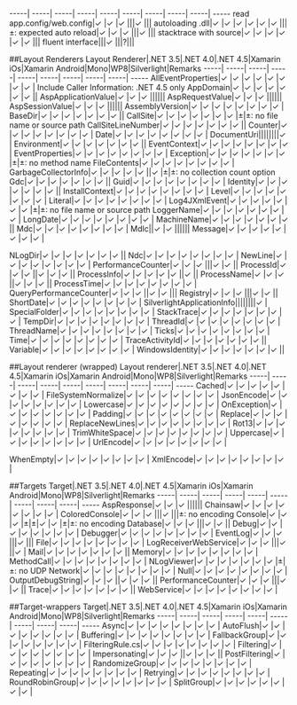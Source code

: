  -----| -----| -----| -----| -----| -----| -----| -----| -----| -----
read app.config/web.config|✓ |✓ |✓ |||✓ |||
autoloading .dll|✓ |✓ |✓ |✓ |✓ |✓ |||±: expected 
auto reload|✓ |✓ |✓ |||✓ |||
stacktrace with source|✓ |✓ |✓ |✓ |✓ |✓ |||
fluent interface|||✓ |||?|||

##Layout Renderers
Layout Renderer|.NET 3.5|.NET 4.0|.NET 4.5|Xamarin iOs|Xamarin Android|Mono|WP8|Silverlight|Remarks
 -----| -----| -----| -----| -----| -----| -----| -----| -----| -----
AllEventProperties|✓ |✓ |✓ |✓ |✓ |✓ |✓ |✓ | Include Caller Information: .NET 4.5 only
AppDomain|✓ |✓ |✓ |✓ |✓ |✓ |✓ ||
AspApplicationValue|✓ |✓ |✓ ||||||
AspRequestValue|✓ |✓ |✓ ||||||
AspSessionValue|✓ |✓ |✓ ||||||
AssemblyVersion|✓ |✓ |✓ |✓ |✓ |✓ |✓ |✓ |
BaseDir|✓ |✓ |✓ |✓ |✓ |✓ |✓ ||
CallSite|✓ |✓ |✓ |✓ |✓ |✓ |✓ |±|±: no file name or source path
CallSiteLineNumber|✓ |✓ |✓ |✓ |✓ |✓ |✓ ||
Counter|✓ |✓ |✓ |✓ |✓ |✓ |✓ |✓ |
Date|✓ |✓ |✓ |✓ |✓ |✓ |✓ |✓ |
DocumentUri||||||||✓ |
Environment|✓ |✓ |✓ |✓ |✓ |✓ |✓ ||
EventContext|✓ |✓ |✓ |✓ |✓ |✓ |✓ |✓ |
EventProperties|✓ |✓ |✓ |✓ |✓ |✓ |✓ |✓ |
Exception|✓ |✓ |✓ |✓ |✓ |✓ |✓ |±|±: no method name
FileContents|✓ |✓ |✓ |✓ |✓ |✓ |✓ |✓ |
GarbageCollectorInfo|✓ |✓ |✓ |✓ |✓ ||✓ |±|±: no collection count option
Gdc|✓ |✓ |✓ |✓ |✓ |✓ |✓ ||
Guid|✓ |✓ |✓ |✓ |✓ |✓ |✓ |✓ |
Identity|✓ |✓ |✓ |✓ |✓ |✓ |✓ ||
InstallContext|✓ |✓ |✓ |✓ |✓ |✓ |✓ |✓ |
Level|✓ |✓ |✓ |✓ |✓ |✓ |✓ |✓ |
Literal|✓ |✓ |✓ |✓ |✓ |✓ |✓ |✓ |
Log4JXmlEvent|✓ |✓ |✓ |✓ |✓ |✓ |✓ |±|±: no file name or source path
LoggerName|✓ |✓ |✓ |✓ |✓ |✓ |✓ |✓ |
LongDate|✓ |✓ |✓ |✓ |✓ |✓ |✓ |✓ |
MachineName|✓ |✓ |✓ |✓ |✓ |✓ |✓ ||
Mdc|✓ |✓ |✓ |✓ |✓ |✓ |✓ |✓ |
Mdlc||✓ |✓ ||||||
Message|✓ |✓ |✓ |✓ |✓ |✓ |✓ |✓ |

NLogDir|✓ |✓ |✓ |✓ |✓ |✓ |✓ ||
Ndc|✓ |✓ |✓ |✓ |✓ |✓ |✓ |✓ |
NewLine|✓ |✓ |✓ |✓ |✓ |✓ |✓ |✓ |
PerformanceCounter|✓ |✓ |✓ |||✓ |✓ ||
ProcessId|✓ |✓ |✓ ||✓ |✓ |✓ ||
ProcessInfo|✓ |✓ |✓ |✓ |✓ ||✓ ||
ProcessName|✓ |✓ |✓ ||✓ |✓ |✓ ||
ProcessTime|✓ |✓ |✓ |✓ |✓ |✓ |✓ |✓ |
QueryPerformanceCounter|✓ |✓ |✓ ||✓ |✓ |||
Registry|✓ |✓ |✓ |||✓ |✓ ||
ShortDate|✓ |✓ |✓ |✓ |✓ |✓ |✓ |✓ |
SilverlightApplicationInfo||||||||✓ |
SpecialFolder|✓ |✓ |✓ |✓ |✓ |✓ |✓ |✓ |
StackTrace|✓ |✓ |✓ |✓ |✓ |✓ |✓ |✓ |
TempDir|✓ |✓ |✓ |✓ |✓ |✓ |✓ |✓ |
ThreadId|✓ |✓ |✓ |✓ |✓ |✓ |✓ |✓ |
ThreadName|✓ |✓ |✓ |✓ |✓ |✓ |✓ |✓ |
Ticks|✓ |✓ |✓ |✓ |✓ |✓ |✓ |✓ |
Time|✓ |✓ |✓ |✓ |✓ |✓ |✓ |✓ |
TraceActivityId|✓ |✓ |✓ |✓ |✓ |✓ |✓ ||
Variable|✓ |✓ |✓ |✓ |✓ |✓ |✓ |✓ |
WindowsIdentity|✓ |✓ |✓ |✓ |✓ |✓ |✓ ||

##Layout renderer (wrapped)
Layout renderer|.NET 3.5|.NET 4.0|.NET 4.5|Xamarin iOs|Xamarin Android|Mono|WP8|Silverlight|Remarks
 -----| -----| -----| -----| -----| -----| -----| -----| -----| -----
Cached|✓ |✓ |✓ |✓ |✓ |✓ |✓ |✓ |
FileSystemNormalize|✓ |✓ |✓ |✓ |✓ |✓ |✓ |✓ |
JsonEncode|✓ |✓ |✓ |✓ |✓ |✓ |✓ |✓ |
Lowercase|✓ |✓ |✓ |✓ |✓ |✓ |✓ |✓ |
OnException|✓ |✓ |✓ |✓ |✓ |✓ |✓ |✓ |
Padding|✓ |✓ |✓ |✓ |✓ |✓ |✓ |✓ |
Replace|✓ |✓ |✓ |✓ |✓ |✓ |✓ |✓ |
ReplaceNewLines|✓ |✓ |✓ |✓ |✓ |✓ |✓ |✓ |
Rot13|✓ |✓ |✓ |✓ |✓ |✓ |✓ |✓ |
TrimWhiteSpace|✓ |✓ |✓ |✓ |✓ |✓ |✓ |✓ |
Uppercase|✓ |✓ |✓ |✓ |✓ |✓ |✓ |✓ |
UrlEncode|✓ |✓ |✓ |✓ |✓ |✓ |✓ |✓ |

WhenEmpty|✓ |✓ |✓ |✓ |✓ |✓ |✓ |✓ |
XmlEncode|✓ |✓ |✓ |✓ |✓ |✓ |✓ |✓ |

##Targets
Target|.NET 3.5|.NET 4.0|.NET 4.5|Xamarin iOs|Xamarin Android|Mono|WP8|Silverlight|Remarks
 -----| -----| -----| -----| -----| -----| -----| -----| -----| -----
AspResponse|✓ |✓ |✓ ||||||
Chainsaw|✓ |✓ |✓ |✓ |✓ |✓ |✓ |✓ |
ColoredConsole|✓ |✓ |✓ |||✓ |||±: no encoding
Console|✓ |✓ |✓ |±|±|✓ |✓ |±|±: no encoding
Database|✓ |✓ |✓ |||✓ |✓ ||
Debug|✓ |✓ |✓ |✓ |✓ |✓ |✓ |✓ |
Debugger|✓ |✓ |✓ |✓ |✓ |✓ |✓ |✓ |
EventLog|✓ |✓ |✓ |||✓ |||
File|✓ |✓ |✓ |✓ |✓ |✓ |✓ |✓ |
LogReceiverWebService|✓ |✓ |✓ |||✓ ||✓ |
Mail|✓ |✓ |✓ |✓ |✓ |✓ |✓ ||
Memory|✓ |✓ |✓ |✓ |✓ |✓ |✓ |✓ |
MethodCall|✓ |✓ |✓ |✓ |✓ |✓ |✓ |✓ |
NLogViewer|✓ |✓ |✓ |✓ |✓ |✓ |✓ |±|±: no UDP
Network|✓ |✓ |✓ |✓ |✓ |✓ |✓ |✓ |
Null|✓ |✓ |✓ |✓ |✓ |✓ |✓ |✓ |
OutputDebugString|✓ |✓ |✓ ||✓ |✓ |✓ ||
PerformanceCounter|✓ |✓ |✓ |||✓ |✓ ||
Trace|✓ |✓ |✓ |✓ |✓ |✓ |✓ ||
WebService|✓ |✓ |✓ |✓ |✓ |✓ |✓ |✓ |

##Target-wrappers
Target|.NET 3.5|.NET 4.0|.NET 4.5|Xamarin iOs|Xamarin Android|Mono|WP8|Silverlight|Remarks
 -----| -----| -----| -----| -----| -----| -----| -----| -----| -----
Async|✓ |✓ |✓ |✓ |✓ |✓ |✓ |✓ |
AutoFlush|✓ |✓ |✓ |✓ |✓ |✓ |✓ |✓ |
Buffering|✓ |✓ |✓ |✓ |✓ |✓ |✓ |✓ |
FallbackGroup|✓ |✓ |✓ |✓ |✓ |✓ |✓ |✓ |
FilteringRule.cs|✓ |✓ |✓ |✓ |✓ |✓ |✓ |✓ |
Filtering|✓ |✓ |✓ |✓ |✓ |✓ |✓ |✓ |
Impersonating|✓ |✓ |✓ ||✓ |✓ |✓ ||
PostFiltering|✓ |✓ |✓ |✓ |✓ |✓ |✓ |✓ |
RandomizeGroup|✓ |✓ |✓ |✓ |✓ |✓ |✓ |✓ |
Repeating|✓ |✓ |✓ |✓ |✓ |✓ |✓ |✓ |
Retrying|✓ |✓ |✓ |✓ |✓ |✓ |✓ |✓ |
RoundRobinGroup|✓ |✓ |✓ |✓ |✓ |✓ |✓ |✓ |
SplitGroup|✓ |✓ |✓ |✓ |✓ |✓ |✓ |✓ |
